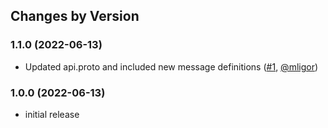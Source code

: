 ## Changes by Version

### 1.1.0 (2022-06-13)
* Updated api.proto and included new message definitions ([#1](https://github.com/mycontroller-org/esphome_api/pull/1), [@mligor](https://github.com/mligor))

  
### 1.0.0 (2022-06-13)
* initial release

